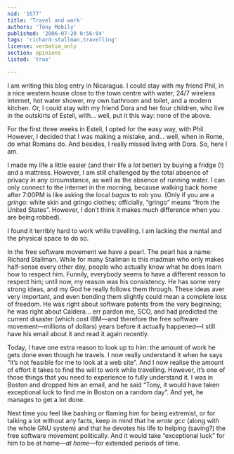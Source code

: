 ```yaml
---
nid: '1677'
title: 'Travel and work'
authors: 'Tony Mobily'
published: '2006-07-20 0:56:04'
tags: 'richard-stallman,travelling'
license: verbatim_only
section: opinions
listed: 'true'

---
```

I am writing this blog entry in Nicaragua. I could stay with my friend Phil, in a nice western house close to the town centre with water, 24/7 wireless internet, hot water shower, my own bathroom and toilet, and a modern kitchen. Or, I could stay with my friend Dora and her four children, who live in the outskirts of Esteli, with... well, put it this way: none of the above.

For the first three weeks in Esteli, I opted for the easy way, with Phil. However, I decided that I was making a mistake, and... well, when in Rome, do what Romans do. And besides, I really missed living with Dora. So, here I am.

I made my life a little easier (and their life a _lot_ better) by buying a fridge (!) and a mattress. However, I am still challenged by the total absence of privacy in any circumstance, as well as the absence of running water. I can only connect to the internet in the morning, because walking back home after 7:00PM is like asking the local _bagos_ to rob you. (Only if you are a _gringo_: white skin and gringo clothes; officially, “gringo” means “from the United States”. However, I don’t think it makes much difference when you are being robbed).

I found it terribly hard to work while travelling. I am lacking the mental and the physical space to do so.

In the free software movement we have a pearl. The pearl has a name: Richard Stallman. While for many Stallman is this madman who only makes half-sense every other day, people who actually know what he does learn how to respect him. Funnily, everybody seems to have a different reason to respect him; until now, my reason was his consistency. He has some very strong ideas, and my God he really follows them through. These ideas aver very important, and even bending them slightly could mean a complete loss of freedom. He was right about software patents from the very beginning; he was right about Caldera... err pardon me, SCO, and had predicted the current disaster (which cost IBM—and therefore the free software movement—millions of dollars) years before it actually happened—I still have his email about it and read it again recently.

Today, I have one extra reason to look up to him: the amount of work he gets done even though he travels. I now really understand it when he says “it’s not feasible for me to look at a web site”. And I now realise the amount of effort it takes to find the will to work while travelling. However, it’s one of those things that you need to experience to fully understand it. I was in Boston and dropped him an email, and he said “Tony, it would have taken exceptional luck to find me in Boston on a random day”. And yet, he manages to get a lot done.

Next time you feel like bashing or flaming him for being extremist, or for talking a lot without any facts, keep in mind that he _wrote gcc_ (along with the whole GNU system) and that he devotes his life to helping (saving?) the free software movement politically. And it would take “exceptional luck” for him to be at home—_at home_—for extended periods of time.

